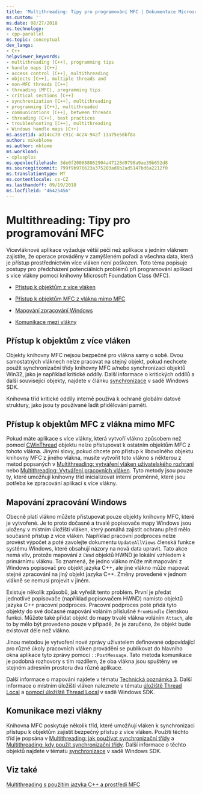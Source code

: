 ```yaml
---
title: 'Multithreading: Tipy pro programování MFC | Dokumentace Microsoftu'
ms.custom: ''
ms.date: 08/27/2018
ms.technology:
- cpp-parallel
ms.topic: conceptual
dev_langs:
- C++
helpviewer_keywords:
- multithreading [C++], programming tips
- handle maps [C++]
- access control [C++], multithreading
- objects [C++], multiple threads and
- non-MFC threads [C++]
- threading [MFC], programming tips
- critical sections [C++]
- synchronization [C++], multithreading
- programming [C++], multithreaded
- communications [C++], between threads
- threading [C++], best practices
- troubleshooting [C++], multithreading
- Windows handle maps [C++]
ms.assetid: ad14cc70-c91c-4c24-942f-13a75e58bf8a
author: mikeblome
ms.author: mblome
ms.workload:
- cplusplus
ms.openlocfilehash: 3de0f200688062904a47128d9798a9ae39b652d8
ms.sourcegitcommit: 799f9b976623a375203ad8b2ad5147bd6a2212f0
ms.translationtype: MT
ms.contentlocale: cs-CZ
ms.lasthandoff: 09/19/2018
ms.locfileid: "46425456"
---
```

# <a name="multithreading-mfc-programming-tips"></a>Multithreading: Tipy pro programování MFC

Vícevláknové aplikace vyžaduje větší péči než aplikace s jedním vláknem zajistíte, že operace prováděny v zamýšleném pořadí a všechna data, která je přístup prostřednictvím více vláken není poškozen. Toto téma popisuje postupy pro předcházení potenciálních problémů při programování aplikací s více vlákny pomocí knihovny Microsoft Foundation Class (MFC).

- [Přístup k objektům z více vláken](#_core_accessing_objects_from_multiple_threads)

- [Přístup k objektům MFC z vlákna mimo MFC](#_core_accessing_mfc_objects_from_non.2d.mfc_threads)

- [Mapování zpracování Windows](#_core_windows_handle_maps)

- [Komunikace mezi vlákny](#_core_communicating_between_threads)

##  <a name="_core_accessing_objects_from_multiple_threads"></a> Přístup k objektům z více vláken

Objekty knihovny MFC nejsou bezpečné pro vlákna samy o sobě. Dvou samostatných vláknech nelze pracovat na stejný objekt, pokud nechcete použít synchronizační třídy knihovny MFC a/nebo synchronizaci objektů Win32, jako je například kritické oddíly. Další informace o kritických oddílů a další související objekty, najdete v článku [synchronizace](/windows/desktop/Sync/synchronization) v sadě Windows SDK.

Knihovna tříd kritické oddíly interně používá k ochraně globální datové struktury, jako jsou ty používané ladit přidělování paměti.

##  <a name="_core_accessing_mfc_objects_from_non.2d.mfc_threads"></a> Přístup k objektům MFC z vlákna mimo MFC

Pokud máte aplikace s více vlákny, která vytvoří vlákno způsobem než pomocí [CWinThread](../mfc/reference/cwinthread-class.md) objektu nelze přistupovat k ostatním objektům MFC z tohoto vlákna. Jinými slovy, pokud chcete pro přístup k libovolného objektu knihovny MFC z jiného vlákna, musíte vytvořit toto vlákno s některou z metod popsaných v [Multithreading: vytváření vláken uživatelského rozhraní](multithreading-creating-user-interface-threads.md) nebo [Multithreading: Vytváření pracovních vláken](multithreading-creating-worker-threads.md). Tyto metody jsou pouze ty, které umožňují knihovny tříd inicializovat interní proměnné, které jsou potřeba ke zpracování aplikací s více vlákny.

##  <a name="_core_windows_handle_maps"></a> Mapování zpracování Windows

Obecně platí vlákno můžete přistupovat pouze objekty knihovny MFC, které je vytvořené. Je to proto dočasné a trvalé popisovače mapy Windows jsou uloženy v místním úložišti vláken, který pomáhá zajistit ochranu před mělo současně přístup z více vláken. Například pracovní podproces nelze provést výpočet a poté zavolejte dokumentu `UpdateAllViews` členská funkce systému Windows, které obsahují názory na nová data upravit. Tato akce nemá vliv, protože mapování z `CWnd` objektů HWND je lokální vzhledem k primárnímu vláknu. To znamená, že jedno vlákno může mít mapování z Windows popisovač pro objekt jazyka C++, ale jiné vlákno může mapovat stejné zpracování na jiný objekt jazyka C++. Změny provedené v jednom vlákně se nemusí projevit v jiném.

Existuje několik způsobů, jak vyřešit tento problém. První je předat jednotlivé popisovače (například popisovačem HWND) namísto objektů jazyka C++ pracovní podproces. Pracovní podproces poté přidá tyto objekty do své dočasné mapování voláním příslušné `FromHandle` členskou funkci. Můžete také přidat objekt do mapy trvalé vlákna voláním `Attach`, ale to by mělo být provedeno pouze v případě, že je zaručeno, že objekt bude existovat déle než vlákno.

Jinou metodou je vytvoření nové zprávy uživatelem definované odpovídající pro různé úkoly pracovních vláken provádění se publikovat do hlavního okna aplikace tyto zprávy pomocí `::PostMessage`. Tato metoda komunikace je podobná rozhovory s tím rozdílem, že oba vlákna jsou spuštěny ve stejném adresním prostoru dva různé aplikace.

Další informace o mapování najdete v tématu [Technická poznámka 3](../mfc/tn003-mapping-of-windows-handles-to-objects.md). Další informace o místním úložišti vláken naleznete v tématu [úložiště Thread Local](/windows/desktop/ProcThread/thread-local-storage) a [pomocí úložiště Thread Local](/windows/desktop/ProcThread/using-thread-local-storage) v sadě Windows SDK.

##  <a name="_core_communicating_between_threads"></a> Komunikace mezi vlákny

Knihovna MFC poskytuje několik tříd, které umožňují vláken k synchronizaci přístupu k objektům zajistit bezpečný přístup z více vláken. Použití těchto tříd je popsána v [Multithreading: jak používat synchronizační třídy](multithreading-how-to-use-the-synchronization-classes.md) a [Multithreading: kdy použít synchronizační třídy](multithreading-when-to-use-the-synchronization-classes.md). Další informace o těchto objektů najdete v tématu [synchronizace](/windows/desktop/Sync/synchronization) v sadě Windows SDK.

## <a name="see-also"></a>Viz také

[Multithreading s použitím jazyka C++ a prostředí MFC](multithreading-with-cpp-and-mfc.md)